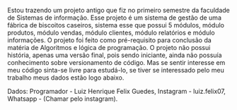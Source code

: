 Estou trazendo um projeto antigo que fiz no primeiro semestre da faculdade de Sistemas de informação. 
Esse projeto é um sistema de gestão de uma fábrica de biscoitos caseiros, sistema esse que possui 5 módulos, módulo produtos, 
módulo vendas, módulo clientes, módulo relatórios e módulo informações. O projeto foi feito como pré-requisito para conclusão
da matéria de Algoritmos e lógica de programação. O projeto não possui história, apenas uma versão final, pois sendo iniciante, 
ainda não possuía conhecimento sobre versionamento de código. Mas se sentir interesse em meu código sinta-se livre para
estudá-lo, se tiver se interessado pelo meu trabalho meus dados estão logo abaixo.

Dados:
Programador - Luiz Henrique Felix Guedes, Instagram - luiz.felix07, Whatsapp - (Chamar pelo instagram).
